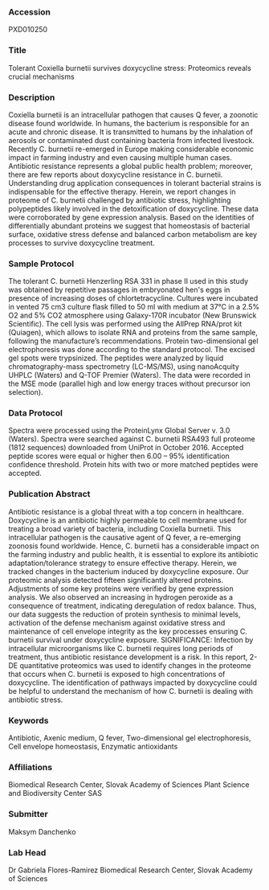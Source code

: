 ### Accession
PXD010250

### Title
Tolerant Coxiella burnetii survives doxycycline stress: Proteomics reveals crucial mechanisms

### Description
Coxiella burnetii is an intracellular pathogen that causes Q fever, a zoonotic disease found worldwide. In humans, the bacterium is responsible for an acute and chronic disease. It is transmitted to humans by the inhalation of aerosols or contaminated dust containing bacteria from infected livestock. Recently C. burnetii re-emerged in Europe making considerable economic impact in farming industry and even causing multiple human cases. Antibiotic resistance represents a global public health problem; moreover, there are few reports about doxycycline resistance in C. burnetii. Understanding drug application consequences in tolerant bacterial strains is indispensable for the effective therapy. Herein, we report changes in proteome of C. burnetii challenged by antibiotic stress, highlighting polypeptides likely involved in the detoxification of doxycycline. These data were corroborated by gene expression analysis. Based on the identities of differentially abundant proteins we suggest that homeostasis of bacterial surface, oxidative stress defense and balanced carbon metabolism are key processes to survive doxycycline treatment.

### Sample Protocol
The tolerant C. burnetii Henzerling RSA 331 in phase II used in this study was obtained by repetitive passages in embryonated hen's eggs in presence of increasing doses of chlortetracycline. Cultures were incubated in vented 75 cm3 culture flask filled to 50 ml with medium at 37°C in a 2.5% O2 and 5% CO2 atmosphere using Galaxy-170R incubator (New Brunswick Scientific). The cell lysis was performed using the AllPrep RNA/prot kit (Quiagen), which allows to isolate RNA and proteins from the same sample, following the manufacture’s recommendations. Protein two-dimensional gel electrophoresis was done according to the standard protocol. The excised gel spots were trypsinized. The peptides were analyzed by liquid chromatography-mass spectrometry (LC-MS/MS), using nanoAcquity UHPLC (Waters) and Q-TOF Premier (Waters). The data were recorded in the MSE mode (parallel high and low energy traces without precursor ion selection).

### Data Protocol
Spectra were processed using the ProteinLynx Global Server v. 3.0 (Waters). Spectra were searched against C. burnetii RSA493 full proteome (1812 sequences) downloaded from UniProt in October 2016. Accepted peptide scores were equal or higher then 6.00 – 95% identification confidence threshold. Protein hits with two or more matched peptides were accepted.

### Publication Abstract
Antibiotic resistance is a global threat with a top concern in healthcare. Doxycycline is an antibiotic highly permeable to cell membrane used for treating a broad variety of bacteria, including Coxiella burnetii. This intracellular pathogen is the causative agent of Q fever, a re-emerging zoonosis found worldwide. Hence, C. burnetii has a considerable impact on the farming industry and public health, it is essential to explore its antibiotic adaptation/tolerance strategy to ensure effective therapy. Herein, we tracked changes in the bacterium induced by doxycycline exposure. Our proteomic analysis detected fifteen significantly altered proteins. Adjustments of some key proteins were verified by gene expression analysis. We also observed an increasing in hydrogen peroxide as a consequence of treatment, indicating deregulation of redox balance. Thus, our data suggests the reduction of protein synthesis to minimal levels, activation of the defense mechanism against oxidative stress and maintenance of cell envelope integrity as the key processes ensuring C. burnetii survival under doxycycline exposure. SIGNIFICANCE: Infection by intracellular microorganisms like C. burnetii requires long periods of treatment, thus antibiotic resistance development is a risk. In this report, 2-DE quantitative proteomics was used to identify changes in the proteome that occurs when C. burnetii is exposed to high concentrations of doxycycline. The identification of pathways impacted by doxycycline could be helpful to understand the mechanism of how C. burnetii is dealing with antibiotic stress.

### Keywords
Antibiotic, Axenic medium, Q fever, Two-dimensional gel electrophoresis, Cell envelope homeostasis, Enzymatic antioxidants

### Affiliations
Biomedical Research Center, Slovak Academy of Sciences
Plant Science and Biodiversity Center SAS

### Submitter
Maksym Danchenko

### Lab Head
Dr Gabriela Flores-Ramirez
Biomedical Research Center, Slovak Academy of Sciences



